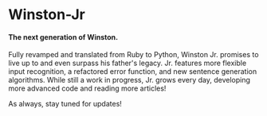 # Winston-Jr
#### The next generation of Winston.

Fully revamped and translated from Ruby to Python, Winston Jr. promises to live up to and even surpass his father's legacy.  Jr. features more flexible input recognition, a refactored error function, and new sentence generation algorithms.  While still a work in progress, Jr. grows every day, developing more advanced code and reading more articles!

As always, stay tuned for updates!
